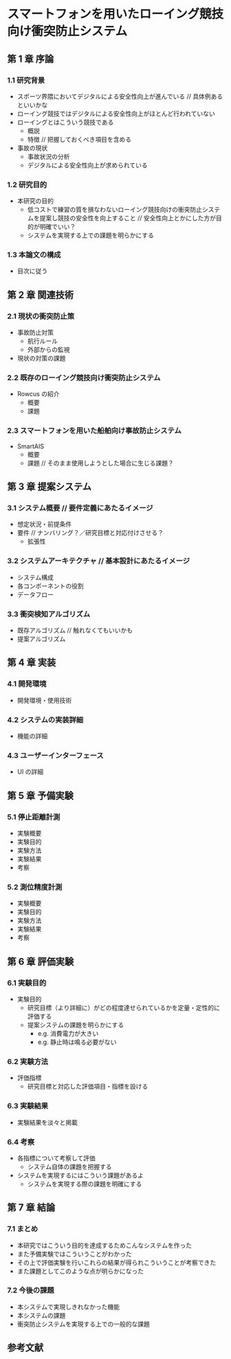 # スマートフォンを用いたローイング競技向け衝突防止システム

## 第 1 章 序論

### 1.1 研究背景

- スポーツ界隈においてデジタルによる安全性向上が進んでいる // 具体例あるといいかな
- ローイング競技ではデジタルによる安全性向上がほとんど行われていない
- ローイングとはこういう競技である
  - 概説
  - 特徴 // 把握しておくべき項目を含める
- 事故の現状
  - 事故状況の分析
  - デジタルによる安全性向上が求められている

### 1.2 研究目的

- 本研究の目的
  - 低コストで練習の質を損なわないローイング競技向けの衝突防止システムを提案し競技の安全性を向上すること // 安全性向上とかにした方が目的が明確でいい？
  - システムを実現する上での課題を明らかにする

### 1.3 本論文の構成

- 目次に従う

## 第 2 章 関連技術

### 2.1 現状の衝突防止策

- 事故防止対策
  - 航行ルール
  - 外部からの監視
- 現状の対策の課題

### 2.2 既存のローイング競技向け衝突防止システム

- Rowcus の紹介
  - 概要
  - 課題

### 2.3 スマートフォンを用いた船舶向け事故防止システム

- SmartAIS
  - 概要
  - 課題 // そのまま使用しようとした場合に生じる課題？

## 第 3 章 提案システム

### 3.1 システム概要 // 要件定義にあたるイメージ

- 想定状況・前提条件
- 要件 // ナンバリング？／研究目標と対応付けさせる？
  - 拡張性

### 3.2 システムアーキテクチャ // 基本設計にあたるイメージ

- システム構成
- 各コンポーネントの役割
- データフロー

### 3.3 衝突検知アルゴリズム

- 既存アルゴリズム // 触れなくてもいいかも
- 提案アルゴリズム

## 第 4 章 実装

### 4.1 開発環境

- 開発環境・使用技術

### 4.2 システムの実装詳細

- 機能の詳細

### 4.3 ユーザーインターフェース

- UI の詳細

## 第 5 章 予備実験

### 5.1 停止距離計測

- 実験概要
- 実験目的
- 実験方法
- 実験結果
- 考察

### 5.2 測位精度計測

- 実験概要
- 実験目的
- 実験方法
- 実験結果
- 考察

## 第 6 章 評価実験

### 6.1 実験目的

- 実験目的
  - 研究目標（より詳細に）がどの程度達せられているかを定量・定性的に評価する
  - 提案システムの課題を明らかにする
    - e.g. 消費電力が大きい
    - e.g. 静止時は鳴る必要がない

### 6.2 実験方法

- 評価指標
  - 研究目標と対応した評価項目・指標を設ける

### 6.3 実験結果

- 実験結果を淡々と掲載

### 6.4 考察

- 各指標について考察して評価
  - システム自体の課題を把握する
- システムを実現するにはこういう課題があるよ
  - システムを実現する際の課題を明確にする

## 第 7 章 結論

### 7.1 まとめ

- 本研究ではこういう目的を達成するためこんなシステムを作った
- また予備実験ではこういうことがわかった
- その上で評価実験を行いこれらの結果が得られこういうことが考察できた
- また課題としてこのような点が明らかになった

### 7.2 今後の課題

- 本システムで実現しきれなかった機能
- 本システムの課題
- 衝突防止システムを実現する上での一般的な課題

## 参考文献

